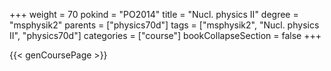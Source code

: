 +++
weight = 70
pokind = "PO2014"
title = "Nucl. physics II"
degree = "msphysik2"
parents = ["physics70d"]
tags = ["msphysik2", "Nucl. physics II", "physics70d"]
categories = ["course"]
bookCollapseSection = false
+++

{{< genCoursePage >}}

